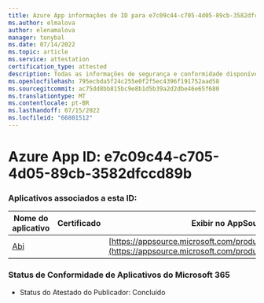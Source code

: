 ```yaml
---
title: Azure App informações de ID para e7c09c44-c705-4d05-89cb-3582dfccd89b
ms.author: elmalova
author: elenamalova
manager: tonybal
ms.date: 07/14/2022
ms.topic: article
ms.service: attestation
certification_type: attested
description: Todas as informações de segurança e conformidade disponíveis para e7c09c44-c705-4d05-89cb-3582dfccd89b.
ms.openlocfilehash: 795ecbda5f24c255e0f2f5ec4396f191752aad58
ms.sourcegitcommit: ac75dd8bb815bc9e8b1d5b39a2d2dbe46e65f680
ms.translationtype: MT
ms.contentlocale: pt-BR
ms.lasthandoff: 07/15/2022
ms.locfileid: "66801512"
---
```

# <a name="azure-app-id-e7c09c44-c705-4d05-89cb-3582dfccd89b"></a>Azure App ID: e7c09c44-c705-4d05-89cb-3582dfccd89b


### <a name="apps-associated-with-this-id"></a>Aplicativos associados a esta ID:
| **Nome do aplicativo** | **Certificado** | **Exibir no AppSource** |
|--------------|---------------|-----------------------|
| [Abi](../forward/WA200003862.md) |  | [https://appsource.microsoft.com/product/office/WA200003862](https://appsource.microsoft.com/product/office/WA200003862) |

### <a name="microsoft-365-app-compliance-status"></a>Status de Conformidade de Aplicativos do Microsoft 365
- Status do Atestado do Publicador: Concluído
